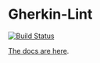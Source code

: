 # Gherkin-Lint

[![Build Status](https://travis-ci.org/cucumber/gherkin-lint-javascript.svg?branch=master)](https://travis-ci.org/cucumber/gherkin-lint-javascript)

[The docs are here](http://docs.cucumber.io/gherkin-lint/).
